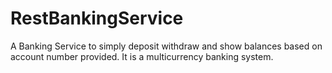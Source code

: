 # RestBankingService
A Banking Service to simply deposit withdraw and show balances based on account number provided. It is a multicurrency banking system.
